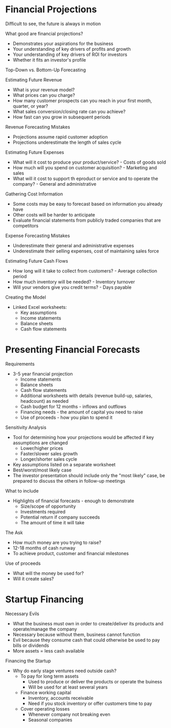 # Financial Projections

Difficult to see, the future is always in motion

What good are financial projections?

-   Demonstrates your aspirations for the business
-   Your understanding of key drivers of profits and growth
-   Your understanding of key drivers of ROI for investors
-   Whether it fits an investor's profile

Top-Down vs. Bottom-Up Forecasting

Estimating Future Revenue

-   What is your revenue model?
-   What prices can you charge?
-   How many customer prospects can you reach in your first month, quarter, or year?
-   What sales conversion/closing rate can you achieve?
-   How fast can you grow in subsequent periods

Revenue Forecasting Mistakes

-   Projections assume rapid customer adoption
-   Projections underestimate the length of sales cycle

Estimating Future Expenses

-   What will it cost to produce your product/service? - Costs of goods sold
-   How much will you spend on customer acquisition? - Marketing and sales
-   What will it cost to support th eproduct or service and to operate the company? - General and administrative

Gathering Cost Information

-   Some costs may be easy to forecast based on information you already have
-   Other costs will be harder to anticipate
-   Evaluate financial statements from publicly traded companies that are competitors

Expense Forecasting Mistakes

-   Underestimate their general and administrative expenses
-   Underestimate their selling expenses, cost of maintaining sales force

Estimating Future Cash Flows

-   How long will it take to collect from customers? - Average collection period
-   How much inventory will be needed? - Inventory turnover
-   Will your vendors give you credit terms? - Days payable

Creating the Model

-   Linked Excel worksheets:
    -   Key assumptions
    -   Income statements
    -   Balance sheets
    -   Cash flow statements

# Presenting Financial Forecasts

Requirements

-   3-5 year financial projection
    -   Income statements
    -   Balance sheets
    -   Cash flow statements
    -   Additional worksheets with details (revenue build-up, salaries, headcount) as needed
    -   Cash budget for 12 months - inflows and outflows
    -   Financing needs - the amount of capital you need to raise
    -   Use of proceeds - how you plan to spend it

Sensitivity Analysis

-   Tool for determining how your projections would be affected if key assumptions are changed
    -   Lower/higher prices
    -   Faster/slower sales growth
    -   Longer/shorter sales cycle
-   Key assumptions listed on a separate worksheet
-   Best/worst/most likely case
-   The investor presentation should include only the "most likely" case, be prepared to discuss the others in follow-up meetings

What to include

-   Highlights of financial forecasts - enough to demonstrate
    -   Size/scope of opportunity
    -   Investments required
    -   Potential return if company succeeds
    -   The amount of time it will take

The Ask

-   How much money are you trying to raise?
-   12-18 months of cash runway
-   To achieve product, customer and financial milestones

Use of proceeds

-   What will the money be used for?
-   Will it create sales?

# Startup Financing

Necessary Evils

-   What the business must own in order to create/deliver its products and operate/manage the company
-   Necessary because without them, business cannot function
-   Evil because they consume cash that could otherwise be used to pay bills or dividends
-   More assets = less cash available

Financing the Startup

-   Why do early stage ventures need outside cash?
    -   To pay for long term assets
        -   Used to produce or deliver the products or operate the buiness
        -   Will be used for at least several years
    -   Finance working capital
        -   Inventory, accounts receivable
        -   Need if you stock inventory or offer customers time to pay
    -   Cover operating losses
        -   Whenever company not breaking even
        -   Seasonal companies

